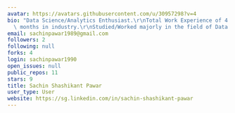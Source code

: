 ```yaml
---
avatar: https://avatars.githubusercontent.com/u/30957298?v=4
bio: "Data Science/Analytics Enthusiast.\r\nTotal Work Experience of 4 years and 3\
  \ months in industry.\r\nStudied/Worked majorly in the field of Data Analytics."
email: sachinpawar1989@gmail.com
followers: 2
following: null
forks: 4
login: sachinpawar1990
open_issues: null
public_repos: 11
stars: 9
title: Sachin Shashikant Pawar
user_type: User
website: https://sg.linkedin.com/in/sachin-shashikant-pawar
---
```

